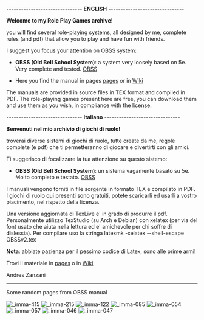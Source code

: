 -------------------------------  **ENGLISH**  -------------------------------  

**Welcome to my Role Play Games archive!**

you will find several role-playing systems, all designed by me, complete rules (and pdf) that allow you to play and have fun with friends.

I suggest you focus your attention on OBSS system:

- **OBSS (Old Bell School System)**: a system very loosely based on 5e. Very complete and tested.  [OBSS](https://github.com/buzzqw/TUS/tree/master/OBSS)

- Here you find the manual in pages [pages](https://buzzqw.github.io/OBSS-Pages) or in [Wiki](https://github.com/buzzqw/TUS/wiki)


<!--  - **Dark Catacomb**: a new, different system, with a simplified set of rules. Set in a world where the Apocalypse has arrived. (early ALPHA)  [Dark Catacomb](https://github.com/buzzqw/TUS/tree/master/Dark%20Catacomb) -->

The manuals are provided in source files in TEX format and compiled in PDF. The role-playing games present here are free, you can download them and use them as you wish, in compliance with the license.

-------------------------------  **Italiano**  -------------------------------  

**Benvenuti nel mio archivio di giochi di ruolo!**

troverai diverse sistemi di giochi di ruolo, tutte create da me, regole complete (e pdf) che ti permetteranno di giocare e divertirti con gli amici.

Ti suggerisco di focalizzare la tua attenzione su questo sistemo:

- **OBSS (Old Bell School System)**: un sistema vagamente basato su 5e. Molto completo e testato. [OBSS](https://github.com/buzzqw/TUS/tree/master/OBSS)

I manuali vengono forniti in file sorgente in formato TEX e compilato in PDF. I giochi di ruolo qui presenti sono gratuiti, potete scaricarli ed usarli a vostro piacimento, nel rispetto della licenza.

Una versione aggiornata di TexLive e' in grado di produrre il pdf. Personalmente utilizzo TexStudio (su Arch e Debian) con xelatex (per via del font usato che aiuta nella lettura ed e' amichevole per chi soffre di dislessia). Per compilare uso la stringa latexmk -xelatex --shell-escape OBSSv2.tex

**Nota**: abbiate pazienza per il pessimo codice di Latex, sono alle prime armi!

Trovi il materiale in [pages](https://buzzqw.github.io/OBSS-Pages/) o in [Wiki](https://github.com/buzzqw/TUS/wiki)

Andres Zanzani

---


Some random pages from OBSS manual

![_imma-415](https://github.com/buzzqw/TUS/blob/master/OBSS/immagini/_imma-415.jpg)
![_imma-215](https://github.com/buzzqw/TUS/blob/master/OBSS/immagini/_imma-215.jpg)
![_imma-122](https://github.com/buzzqw/TUS/blob/master/OBSS/immagini/_imma-122.jpg)
![_imma-085](https://github.com/buzzqw/TUS/blob/master/OBSS/immagini/_imma-085.jpg)
![_imma-054](https://github.com/buzzqw/TUS/blob/master/OBSS/immagini/_imma-054.jpg)
![_imma-057](https://github.com/buzzqw/TUS/blob/master/OBSS/immagini/_imma-057.jpg)
![_imma-046](https://github.com/buzzqw/TUS/blob/master/OBSS/immagini/_imma-046.jpg)
![_imma-047](https://github.com/buzzqw/TUS/blob/master/OBSS/immagini/_imma-047.jpg)


